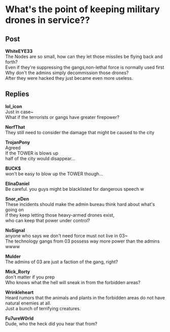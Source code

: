 # What's the point of keeping military drones in service??
## Post
**WhiteEYE33**<br>
The Nodes are so small, how can they let those missiles be flying back and forth?<br>
Even if they're suppressing the gangs,non-lethal force is normally used first<br>
Why don't the admins simply decommission those drones?<br>
After they were hacked they just became even more useless.
## Replies
**lol_icon**<br>
Just in case~<br>
What if the terrorists or gangs have greater firepower?

**NerfThat**<br>
They still need to consider the damage that might be caused to the city

**TrojanPony**<br>
Agreed<br>
If the TOWER is blows up<br>
half of the city would disappear...

**BUCK$**<br>
won't be easy to blow up the TOWER though...

**ElinaDaniel**<br>
Be careful. you guys might be blacklisted for dangerous speech w

**Snor_eDen**<br>
These incidents should make the admin bureau think hard about what's going on<br>
if they keep letting those heavy-armed drones exist, <br>
who can keep that power under control?

**NoSignal**<br>
anyone who says we don't need force must not live in 03~<br>
The technology gangs from 03 possess way more power than the admins wwww

**Mulder**<br>
The admins of 03 are just a faction of the gang, right?

**Mick_Rorty**<br>
don't matter if you prep<br>
Who knows what the hell will sneak in from the forbidden areas?

**Wrinkleheart**<br>
Heard rumors that the animals and plants in the forbidden areas do not have natural enemies at all.<br>
Just a bunch of terrifying creatures.

**Fu7ureW0rld**<br>
Dude, who the heck did you hear that from?

